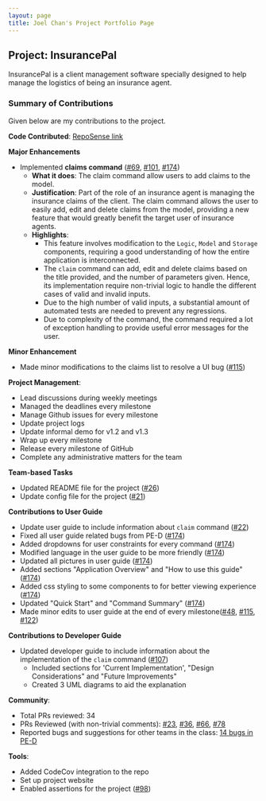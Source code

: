 ```yaml
---
layout: page
title: Joel Chan's Project Portfolio Page
---
```


## Project: InsurancePal

InsurancePal is a client management software specially designed
to help manage the logistics of being an insurance agent.

### Summary of Contributions
Given below are my contributions to the project.

**Code Contributed**: [RepoSense link](https://nus-cs2103-ay2122s1.github.io/tp-dashboard/?search=&sort=groupTitle&sortWithin=title&since=2021-09-17&timeframe=commit&mergegroup=&groupSelect=groupByRepos&breakdown=false&tabOpen=true&tabType=authorship&tabAuthor=JoelChanZhiYang&tabRepo=AY2122S1-CS2103T-T17-4%2Ftp%5Bmaster%5D&authorshipIsMergeGroup=false&authorshipFileTypes=docs~functional-code~test-code&authorshipIsBinaryFileTypeChecked=false)

**Major Enhancements**
* Implemented **claims command** ([#69](https://github.com/AY2122S1-CS2103T-T17-4/tp/pull/69), [#101](https://github.com/AY2122S1-CS2103T-T17-4/tp/pull/101), [#174](https://github.com/AY2122S1-CS2103T-T17-4/tp/pull/174))
  * **What it does**: The claim command allow users to add claims to the model.
  * **Justification**: Part of the role of an insurance agent is managing the insurance 
    claims of the client. The claim command allows the user to easily add, edit and delete 
    claims from the model, providing a new feature that would greatly benefit the target user
    of insurance agents.
  * **Highlights**:
    * This feature involves modification to the `Logic`, `Model` and `Storage` components, requiring a 
      good understanding of how the entire application is interconnected. 
    * The `claim` command can add, edit and delete claims based on the title provided, and the number of 
      parameters given. Hence, its implementation require non-trivial logic to handle the different cases
      of valid and invalid inputs. 
    * Due to the high number of valid inputs, a substantial amount of automated tests are needed to prevent
      any regressions.
    * Due to complexity of the command, the command required a lot of exception handling to provide useful
      error messages for the user.
      
**Minor Enhancement**
* Made minor modifications to the claims list to resolve a UI bug ([#115](https://github.com/AY2122S1-CS2103T-T17-4/tp/pull/115))

**Project Management**:
* Lead discussions during weekly meetings
* Managed the deadlines every milestone
* Manage Github issues for every milestone
* Update project logs
* Update informal demo for v1.2 and v1.3
* Wrap up every milestone
* Release every milestone of GitHub
* Complete any administrative matters for the team

**Team-based Tasks**
* Updated README file for the project ([#26](https://github.com/AY2122S1-CS2103T-T17-4/tp/pull/26))
* Update config file for the project ([#21](https://github.com/AY2122S1-CS2103T-T17-4/tp/pull/21))
  
**Contributions to User Guide**
* Update user guide to include information about `claim` command ([#22](https://github.com/AY2122S1-CS2103T-T17-4/tp/pull/22))
* Fixed all user guide related bugs from PE-D ([#174](https://github.com/AY2122S1-CS2103T-T17-4/tp/pull/174))
* Added dropdowns for user constraints for every command ([#174](https://github.com/AY2122S1-CS2103T-T17-4/tp/pull/174))
* Modified language in the user guide to be more friendly ([#174](https://github.com/AY2122S1-CS2103T-T17-4/tp/pull/174))
* Updated all pictures in user guide ([#174](https://github.com/AY2122S1-CS2103T-T17-4/tp/pull/174))
* Added sections "Application Overview" and "How to use this guide" ([#174](https://github.com/AY2122S1-CS2103T-T17-4/tp/pull/174))
* Added css styling to some components to for better viewing experience ([#174](https://github.com/AY2122S1-CS2103T-T17-4/tp/pull/174))
* Updated "Quick Start" and "Command Summary" ([#174](https://github.com/AY2122S1-CS2103T-T17-4/tp/pull/174))
* Made minor edits to user guide at the end of every milestone([#48](https://github.com/AY2122S1-CS2103T-T17-4/tp/pull/48), [#115](https://github.com/AY2122S1-CS2103T-T17-4/tp/pull/115), [#122](https://github.com/AY2122S1-CS2103T-T17-4/tp/pull/122))

**Contributions to Developer Guide**
* Updated developer guide to include information about the implementation of the `claim` command ([#107](https://github.com/AY2122S1-CS2103T-T17-4/tp/pull/107))
  * Included sections for 'Current Implementation', "Design Considerations" and "Future Improvements"
  * Created 3 UML diagrams to aid the explanation

**Community**:
* Total PRs reviewed: 34
* PRs Reviewed (with non-trivial comments): [#23](https://github.com/AY2122S1-CS2103T-T17-4/tp/pull/23), [#36](https://github.com/AY2122S1-CS2103T-T17-4/tp/pull/36), [#66](https://github.com/AY2122S1-CS2103T-T17-4/tp/pull/66), [#78](https://github.com/AY2122S1-CS2103T-T17-4/tp/pull/78)
* Reported bugs and suggestions for other teams in the class: [14 bugs in PE-D](https://github.com/JoelChanZhiYang/ped/issues)

**Tools**:  
* Added CodeCov integration to the repo
* Set up project website
* Enabled assertions for the project ([#98](https://github.com/AY2122S1-CS2103T-T17-4/tp/pull/98))
